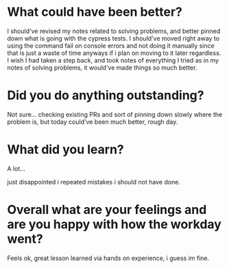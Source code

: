# What could have been better?

I should've revised my notes related to solving problems, and better pinned down what is going with the cypress tests. I should've moved right away to using the command fail on console errors and not doing it manually since that is just a waste of time anyways if i plan on moving to it later regardless. I wish I had taken a step back, and took notes of everything I tried as in my notes of solving problems, it would've made things so much better.

# Did you do anything outstanding?

Not sure... checking existing PRs and sort of pinning down slowly where the problem is, but today could've been much better, rough day.

# What did you learn?

A lot...

just disappointed i repeated mistakes i should not have done.

# Overall what are your feelings and are you happy with how the workday went?

Feels ok, great lesson learned via hands on experience, i guess im fine.
